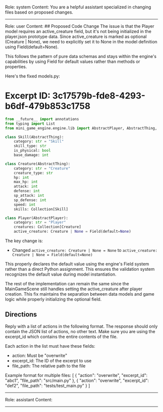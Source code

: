 Role: system
Content: You are a helpful assistant specialized in changing files based on proposed changes.
__________________
Role: user
Content: ## Proposed Code Change
The issue is that the Player model requires an active_creature field, but it's not being initialized in the player.json prototype data. Since active_creature is marked as optional (Creature | None), we need to explicitly set it to None in the model definition using Field(default=None).

This follows the pattern of pure data schemas and stays within the engine's capabilities by using Field for default values rather than methods or properties.

Here's the fixed models.py:

# Excerpt ID: 3c17579b-fde8-4293-b6df-479b853c1758
```python main_game/models.py
from __future__ import annotations
from typing import List
from mini_game_engine.engine.lib import AbstractPlayer, AbstractThing, Collection, Field

class Skill(AbstractThing):
    category: str = "Skill"
    skill_type: str
    is_physical: bool
    base_damage: int

class Creature(AbstractThing):
    category: str = "Creature"
    creature_type: str
    hp: int
    max_hp: int
    attack: int
    defense: int 
    sp_attack: int
    sp_defense: int
    speed: int
    skills: Collection[Skill]

class Player(AbstractPlayer):
    category: str = "Player"
    creatures: Collection[Creature]
    active_creature: Creature | None = Field(default=None)
```

The key change is:
- Changed `active_creature: Creature | None = None` to `active_creature: Creature | None = Field(default=None)`

This properly declares the default value using the engine's Field system rather than a direct Python assignment. This ensures the validation system recognizes the default value during model instantiation.

The rest of the implementation can remain the same since the MainGameScene still handles setting the active_creature after player creation. This fix maintains the separation between data models and game logic while properly initializing the optional field.

## Directions
Reply with a list of actions in the following format. The response should only contain the JSON list of actions, no other text.
Make sure you are using the excerpt_id which contains the entire contents of the file.

Each action in the list must have these fields:
- action: Must be "overwrite"
- excerpt_id: The ID of the excerpt to use
- file_path: The relative path to the file

Example format for multiple files:
[
    {
        "action": "overwrite",
        "excerpt_id": "abc1",
        "file_path": "src/main.py"
    },
    {
        "action": "overwrite",
        "excerpt_id": "def2",
        "file_path": "tests/test_main.py"
    }
]
__________________
Role: assistant
Content: 
__________________
